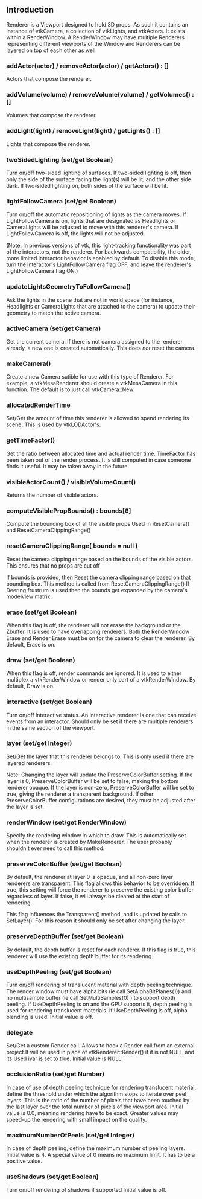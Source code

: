 ## Introduction

Renderer is a Viewport designed to hold 3D props. As such it contains
an instance of vtkCamera, a collection of vtkLights, and vtkActors. It exists 
within a RenderWindow. A RenderWindow may have multiple Renderers 
representing different viewports of the Window and Renderers can be layered
on top of each other as well.

### addActor(actor) / removeActor(actor) / getActors() : []

Actors that compose the renderer.

### addVolume(volume) / removeVolume(volume) / getVolumes() : []

Volumes that compose the renderer.

### addLight(light) / removeLight(light) / getLights() : []

Lights that compose the renderer.

### twoSidedLighting (set/get Boolean)

Turn on/off two-sided lighting of surfaces. If two-sided lighting is
off, then only the side of the surface facing the light(s) will be lit,
and the other side dark. If two-sided lighting on, both sides of the
surface will be lit.

### lightFollowCamera (set/get Boolean)

Turn on/off the automatic repositioning of lights as the camera moves.
If LightFollowCamera is on, lights that are designated as Headlights
or CameraLights will be adjusted to move with this renderer's camera.
If LightFollowCamera is off, the lights will not be adjusted.

(Note: In previous versions of vtk, this light-tracking
functionality was part of the interactors, not the renderer. For
backwards compatibility, the older, more limited interactor
behavior is enabled by default. To disable this mode, turn the
interactor's LightFollowCamera flag OFF, and leave the renderer's
LightFollowCamera flag ON.)

### updateLightsGeometryToFollowCamera()

Ask the lights in the scene that are not in world space
(for instance, Headlights or CameraLights that are attached to the
camera) to update their geometry to match the active camera.

### activeCamera (set/get Camera)

Get the current camera. If there is not camera assigned to the
renderer already, a new one is created automatically.
This does *not* reset the camera.

### makeCamera()

Create a new Camera sutible for use with this type of Renderer.
For example, a vtkMesaRenderer should create a vtkMesaCamera
in this function.   The default is to just call vtkCamera::New.

### allocatedRenderTime

Set/Get the amount of time this renderer is allowed to spend
rendering its scene. This is used by vtkLODActor's.

### getTimeFactor()

Get the ratio between allocated time and actual render time.
TimeFactor has been taken out of the render process.
It is still computed in case someone finds it useful.
It may be taken away in the future.

### visibleActorCount() / visibleVolumeCount()

Returns the number of visible actors.

### computeVisiblePropBounds() : bounds[6]

Compute the bounding box of all the visible props
Used in ResetCamera() and ResetCameraClippingRange()

### resetCameraClippingRange( bounds = null )

Reset the camera clipping range based on the bounds of the
visible actors. This ensures that no props are cut off

If bounds is provided, then Reset the camera clipping range
based on that bounding box.
This method is called from ResetCameraClippingRange()
If Deering frustrum is used then the bounds get expanded
by the camera's modelview matrix.

### erase  (set/get Boolean)

When this flag is off, the renderer will not erase the background
or the Zbuffer.  It is used to have overlapping renderers.
Both the RenderWindow Erase and Render Erase must be on
for the camera to clear the renderer.  By default, Erase is on.

### draw (set/get Boolean)

When this flag is off, render commands are ignored.  It is used to either
multiplex a vtkRenderWindow or render only part of a vtkRenderWindow.
By default, Draw is on.

### interactive (set/get Boolean)

Turn on/off interactive status.  An interactive renderer is one that
can receive events from an interactor.  Should only be set if
there are multiple renderers in the same section of the viewport.

### layer (set/get Integer)

Set/Get the layer that this renderer belongs to.  This is only used if
there are layered renderers.

Note: Changing the layer will update the PreserveColorBuffer setting. If
the layer is 0, PreserveColorBuffer will be set to false, making the
bottom renderer opaque. If the layer is non-zero, PreserveColorBuffer will
be set to true, giving the renderer a transparent background. If other
PreserveColorBuffer configurations are desired, they must be adjusted after
the layer is set.

### renderWindow (set/get RenderWindow)

Specify the rendering window in which to draw. This is automatically set
when the renderer is created by MakeRenderer.  The user probably
shouldn't ever need to call this method.

### preserveColorBuffer (set/get Boolean)
  
By default, the renderer at layer 0 is opaque, and all non-zero layer
renderers are transparent. This flag allows this behavior to be overridden.
If true, this setting will force the renderer to preserve the existing
color buffer regardless of layer. If false, it will always be cleared at
the start of rendering.

This flag influences the Transparent() method, and is updated by calls to
SetLayer(). For this reason it should only be set after changing the layer.

### preserveDepthBuffer (set/get Boolean)

By default, the depth buffer is reset for each renderer. If this flag is
true, this renderer will use the existing depth buffer for its rendering.

### useDepthPeeling (set/get Boolean)

Turn on/off rendering of translucent material with depth peeling
technique. The render window must have alpha bits (ie call
SetAlphaBitPlanes(1)) and no multisample buffer (ie call
SetMultiSamples(0) ) to support depth peeling.
If UseDepthPeeling is on and the GPU supports it, depth peeling is used
for rendering translucent materials.
If UseDepthPeeling is off, alpha blending is used.
Initial value is off.

### delegate

Set/Get a custom Render call. Allows to hook a Render call from an
external project.It will be used in place of vtkRenderer::Render() if it
is not NULL and its Used ivar is set to true.
Initial value is NULL.

### occlusionRatio (set/get Number)

In case of use of depth peeling technique for rendering translucent
material, define the threshold under which the algorithm stops to
iterate over peel layers. This is the ratio of the number of pixels
that have been touched by the last layer over the total number of pixels
of the viewport area.
Initial value is 0.0, meaning rendering have to be exact. Greater values
may speed-up the rendering with small impact on the quality.

### maximumNumberOfPeels (set/get Integer)

In case of depth peeling, define the maximum number of peeling layers.
Initial value is 4. A special value of 0 means no maximum limit.
It has to be a positive value.

### useShadows (set/get Boolean)

Turn on/off rendering of shadows if supported
Initial value is off.

